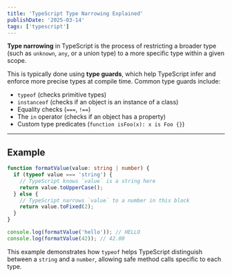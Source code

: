 ```yaml
---
title: 'TypeScript Type Narrowing Explained'
publishDate: '2025-03-14'
tags: ['typescript']
---
```


**Type narrowing** in TypeScript is the process of restricting a broader type (such as `unknown`, `any`, or a union type) to a more specific type within a given scope.

This is typically done using **type guards**, which help TypeScript infer and enforce more precise types at compile time. Common type guards include:

- `typeof` (checks primitive types)
- `instanceof` (checks if an object is an instance of a class)
- Equality checks (`===`, `!==`)
- The `in` operator (checks if an object has a property)
- Custom type predicates (`function isFoo(x): x is Foo {}`)

---

## Example

```typescript
function formatValue(value: string | number) {
  if (typeof value === 'string') {
    // TypeScript knows `value` is a string here
    return value.toUpperCase();
  } else {
    // TypeScript narrows `value` to a number in this block
    return value.toFixed(2);
  }
}

console.log(formatValue('hello')); // HELLO
console.log(formatValue(42)); // 42.00
```

This example demonstrates how `typeof` helps TypeScript distinguish between a `string` and a `number`, allowing safe method calls specific to each type.
